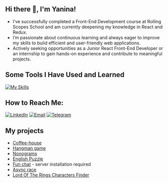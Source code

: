 ## Hi there 👋, I'm Yanina!
- I’ve successfully completed a Front-End Development course at Rolling Scopes School and am currently deepening my knowledge in React and Redux.
- I’m passionate about continuous learning and always eager to improve my skills to build efficient and user-friendly web applications.
- Actively seeking opportunities as a Junior React Front-End Developer or an internship to gain hands-on experience and contribute to meaningful projects.

## Some Tools I Have Used and Learned
[![My Skills](https://skillicons.dev/icons?i=html,css,sass,figma,js,ts,webpack,vite,vitest,postman,git,vscode,react,redux)](https://skillicons.dev)

## How to Reach Me:
[![LinkedIn](https://img.shields.io/badge/LinkedIn-0A66C2?style=for-the-badge&logo=linkedin&logoColor=white)](https://www.linkedin.com/in/yanina-lysukha-46064a25a/)
[![Email](https://img.shields.io/badge/Email-D14836?style=for-the-badge&logo=gmail&logoColor=white)](mailto:yanina.lysukha@gmail.com)
[![Telegram](https://img.shields.io/badge/Telegram-2CA5E0?style=for-the-badge&logo=telegram&logoColor=white)](https://t.me/Yanina_Lysukha)

## My projects
* [Coffee-house](https://rolling-scopes-school.github.io/yanalysukha-JSFE2023Q4/coffee-house/index.html)
* [Hangman game](https://github.com/YanaLysukha/RSS-Projects-2023Q4/tree/hangman/hangman)
* [Nonograms](https://rolling-scopes-school.github.io/yanalysukha-JSFE2023Q4/nonograms/)
* [English Puzzle](https://rolling-scopes-school.github.io/yanalysukha-JSFE2023Q4/rss-puzzle/)
* [Fun chat](https://rolling-scopes-school.github.io/yanalysukha-JSFE2023Q4/fun-chat/) - server installation required
* [Async race](https://github.com/YanaLysukha/async-race)
* [Lord Of The Rings Characters Finder](https://github.com/YanaLysukha/REACT2024Q3/tree/hooks-and-routing/class-components)
<!--
**YanaLysukha/YanaLysukha** is a ✨ _special_ ✨ repository because its `README.md` (this file) appears on your GitHub profile.

Here are some ideas to get you started:

- 🔭 I’m currently working on ...
- 🌱 I’m currently learning ...
- 👯 I’m looking to collaborate on ...
- 🤔 I’m looking for help with ...
- 💬 Ask me about ...
- 📫 How to reach me: ...
- 😄 Pronouns: ...
- ⚡ Fun fact: ...
-->
